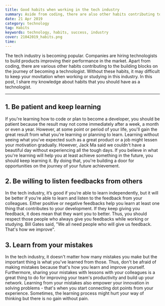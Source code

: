 ```yaml
---
title: Good habits when working in the tech industry
summary: Aside from coding, there are also other habits contributing to the building blocks which aims to become technologists. Without these habits, it may difficult to keep your movitation in the tech industry.
date: 21 Apr 2019
category: technology
tag: Habits
keywords: technology, habits, success, industry
cover: 21042019_habits.png
time: 
---
```


The tech industry is becoming popular. Companies are hiring technologists to build products improving their performance in the market. Apart from coding, there are various other habits contributing to the building blocks on the journey of becoming a technologist. Without these habits, it may difficult to keep your movitation when working or studying in this industry. In this post, I share my knowledge about habits that you should have as a technologist.

---

## 1. Be patient and keep learning
If you're learning how to code or plan to become a developer, you should be patient because the result may not come immediately after a week, a month or even a year. However, at some point or period of your life, you'll gain the great result from what you're learning or planning to learn. Learning without seeing what you've expected such as a great product or a job might lessen your motivation gradually. However, Jack Ma said we couldn't have a beautiful day without experiencing all the tough days. If you believe in what you're learning will help you at least achieve something in the future, you should keep learning it. By doing that, you're building a door for opportunities on the journey of your future achievement. 

## 2. Be willing to listen feedbacks from others
In the tech industry, it’s good if you’re able to learn independently, but it will be better if you’re able to learn and listen to the feedback from your colleagues. Either positive or negative feedbacks help you learn at least one thing that contributes to your development. If they keep giving you feedback, it does mean that they want you to better. Thus, you should respect those people who always give you feedbacks while working or studying. Bill Gates said, "We all need people who will give us feedback. That's how we improve".

## 3. Learn from your mistakes
In the tech industry, it doesn't matter how many mistakes you make but the important thing is what you've learned from those. Thus, don't be afraid of making mistakes because that's how you learn and improve yourself. Furthermore, sharing your mistakes with lessons with your colleagues is a great thing to do for improving your team's productivity and build up your network. Learning from your mistakes also empower your innovation in solving problems - that's when you start connecting dot points from your experience. Sometimes, the learning process might hurt your way of thinking but there is no gain without pain.